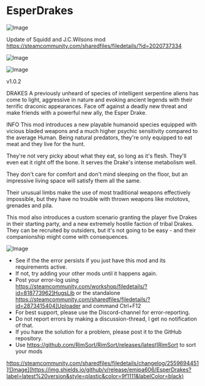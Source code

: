 # EsperDrakes

![Image](https://i.imgur.com/buuPQel.png)

Update of Squidd and J.C.Wilsons mod
https://steamcommunity.com/sharedfiles/filedetails/?id=2020737334

![Image](https://i.imgur.com/KFjAmff.png)

	
![Image](https://i.imgur.com/Z4GOv8H.png)

v1.0.2

DRAKES
A previously unheard of species of intelligent serpentine aliens has come to light, aggressive in nature and evoking ancient legends with their terrific draconic appearances. Face off against a deadly new threat and make friends with a powerful new ally, the Esper Drake.

INFO
This mod introduces a new playable humanoid species equipped with vicious bladed weapons and a much higher psychic sensitivity compared to the average Human. Being natural predators, they're only equipped to eat meat and they live for the hunt.

They're not very picky about what they eat, so long as it's flesh. They'll even eat it right off the bone. It serves the Drake's intense metabolism well.

They don't care for comfort and don't mind sleeping on the floor, but an impressive living space will satisfy them all the same.

Their unusual limbs make the use of most traditional weapons effectively impossible, but they have no trouble with thrown weapons like molotovs, grenades and pila.

This mod also introduces a custom scenario granting the player five Drakes in their starting party, and a new extremely hostile faction of tribal Drakes. They can be recruited by outsiders, but it's not going to be easy - and their companionship might come with consequences.

![Image](https://i.imgur.com/PwoNOj4.png)



-  See if the the error persists if you just have this mod and its requirements active.
-  If not, try adding your other mods until it happens again.
-  Post your error-log using https://steamcommunity.com/workshop/filedetails/?id=818773962]HugsLib or the standalone https://steamcommunity.com/sharedfiles/filedetails/?id=2873415404]Uploader and command Ctrl+F12
-  For best support, please use the Discord-channel for error-reporting.
-  Do not report errors by making a discussion-thread, I get no notification of that.
-  If you have the solution for a problem, please post it to the GitHub repository.
-  Use https://github.com/RimSort/RimSort/releases/latest]RimSort to sort your mods



https://steamcommunity.com/sharedfiles/filedetails/changelog/2559694451]![Image](https://img.shields.io/github/v/release/emipa606/EsperDrakes?label=latest%20version&style=plastic&color=9f1111&labelColor=black)

